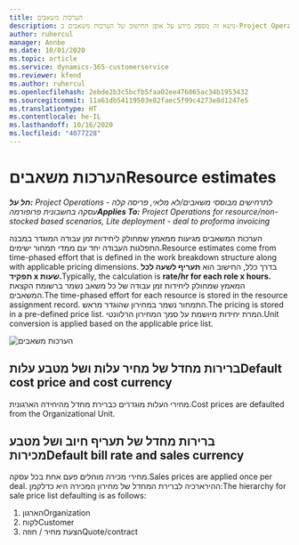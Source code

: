 ```yaml
---
title: הערכות משאבים
description: נושא זה מספק מידע על אופן החישוב של הערכות משאבים ב-Project Operations.
author: ruhercul
manager: Annbe
ms.date: 10/01/2020
ms.topic: article
ms.service: dynamics-365-customerservice
ms.reviewer: kfend
ms.author: ruhercul
ms.openlocfilehash: 2ebde2b3c5bcfb5faa02ee476065ac34b1953432
ms.sourcegitcommit: 11a61db54119503e82faec5f99c4273e8d1247e5
ms.translationtype: HT
ms.contentlocale: he-IL
ms.lasthandoff: 10/16/2020
ms.locfileid: "4077228"
---
```

# <a name="resource-estimates"></a><span data-ttu-id="4d9fd-103">הערכות משאבים</span><span class="sxs-lookup"><span data-stu-id="4d9fd-103">Resource estimates</span></span>

<span data-ttu-id="4d9fd-104">_**חל על:** Project Operations לתרחישים מבוססי משאבים/לא מלאי, פריסה קלה - עסקה בחשבונית פרופורמה_</span><span class="sxs-lookup"><span data-stu-id="4d9fd-104">_**Applies To:** Project Operations for resource/non-stocked based scenarios, Lite deployment - deal to proforma invoicing_</span></span>

<span data-ttu-id="4d9fd-105">הערכות המשאבים מגיעות ממאמץ שמחולק ליחידות זמן עבודה המוגדר במבנה התפלגות העבודה יחד עם ממדי תמחור ישימים.</span><span class="sxs-lookup"><span data-stu-id="4d9fd-105">Resource estimates come from time-phased effort that is defined in the work breakdown structure along with applicable pricing dimensions.</span></span> <span data-ttu-id="4d9fd-106">בדרך כלל, החישוב הוא **תעריף לשעה לכל תפקיד x שעות.**</span><span class="sxs-lookup"><span data-stu-id="4d9fd-106">Typically, the calculation is **rate/hr for each role x hours.**</span></span> <span data-ttu-id="4d9fd-107">המאמץ שמחולק ליחידות זמן עבודה של כל משאב נשמר ברשומת הקצאת המשאבים.</span><span class="sxs-lookup"><span data-stu-id="4d9fd-107">The time-phased effort for each resource is stored in the resource assignment record.</span></span> <span data-ttu-id="4d9fd-108">התמחור נשמר במחירון שהוגדר מראש.</span><span class="sxs-lookup"><span data-stu-id="4d9fd-108">The pricing is stored in a pre-defined price list.</span></span> <span data-ttu-id="4d9fd-109">המרת יחידות מיושמת על סמך המחירון הרלוונטי.</span><span class="sxs-lookup"><span data-stu-id="4d9fd-109">Unit conversion is applied based on the applicable price list.</span></span>

![הערכות משאבים](./media/navigation12.png)

## <a name="default-cost-price-and-cost-currency"></a><span data-ttu-id="4d9fd-111">ברירות מחדל של מחיר עלות ושל מטבע עלות</span><span class="sxs-lookup"><span data-stu-id="4d9fd-111">Default cost price and cost currency</span></span>

<span data-ttu-id="4d9fd-112">מחירי העלות מוגדרים כברירת מחדל מהיחידה הארגונית.</span><span class="sxs-lookup"><span data-stu-id="4d9fd-112">Cost prices are defaulted from the Organizational Unit.</span></span>

## <a name="default-bill-rate-and-sales-currency"></a><span data-ttu-id="4d9fd-113">ברירות מחדל של תעריף חיוב ושל מטבע מכירות</span><span class="sxs-lookup"><span data-stu-id="4d9fd-113">Default bill rate and sales currency</span></span>

<span data-ttu-id="4d9fd-114">מחירי מכירה מוחלים פעם אחת בכל עסקה.</span><span class="sxs-lookup"><span data-stu-id="4d9fd-114">Sales prices are applied once per deal.</span></span> <span data-ttu-id="4d9fd-115">ההירארכיה לברירת המחדל של מחירון המכירה היא כדלקמן:</span><span class="sxs-lookup"><span data-stu-id="4d9fd-115">The hierarchy for sale price list defaulting is as follows:</span></span>

1. <span data-ttu-id="4d9fd-116">הארגון</span><span class="sxs-lookup"><span data-stu-id="4d9fd-116">Organization</span></span>
2. <span data-ttu-id="4d9fd-117">לקוח</span><span class="sxs-lookup"><span data-stu-id="4d9fd-117">Customer</span></span>
3. <span data-ttu-id="4d9fd-118">הצעת מחיר / חוזה</span><span class="sxs-lookup"><span data-stu-id="4d9fd-118">Quote/contract</span></span>
